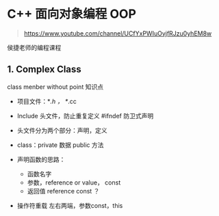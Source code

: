 # C++ 面向对象编程 OOP

> https://www.youtube.com/channel/UCfYxPWIuOvjfRJzu0yhEM8w

侯捷老师的编程课程



## 1. Complex Class

class menber without point 知识点

- 项目文件：\**.h ， \**.cc

- Include 头文件，防止重复定义 #ifndef 防卫式声明

- 头文件分为两个部分：声明，定义

- class：private 数据 public 方法

- 声明函数的思路：

  - 函数名字
  - 参数，reference or value，  const
  - 返回值 reference   const ？

- 操作符重载 左右两端，参数const，this

  